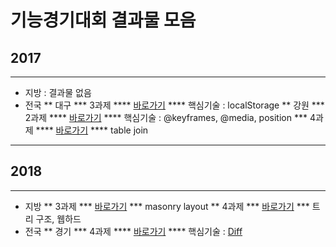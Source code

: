 # 기능경기대회 결과물 모음


## 2017
* * *
* 지방 : 결과물 없음
* 전국
** 대구
*** 3과제
**** [바로가기](https://github.com/JunilHwang/webskills/tree/master/2017/national/dg_3_20180221)
**** 핵심기술 : localStorage
** 강원
*** 2과제
**** [바로가기](https://github.com/JunilHwang/webskills/tree/master/2017/national/kw_2_20180104)
**** 핵심기술 : @keyframes, @media, position
*** 4과제
**** [바로가기](https://github.com/JunilHwang/webskills/tree/master/2017/national/kw_4_20170927)
**** table join
* * *


## 2018
* * *
* 지방
** 3과제
*** [바로가기](https://github.com/JunilHwang/webskills/tree/master/2018/comporee/client)
*** masonry layout
** 4과제
*** [바로가기](https://github.com/JunilHwang/webskills/tree/master/2018/comporee/server)
*** 트리 구조, 웹하드
* 전국
** 경기
*** 4과제
**** [바로가기](https://github.com/JunilHwang/webskills/tree/master/2017/national/kk_4_20180703)
**** 핵심기술 : [Diff](https://github.com/JunilHwang/webskills/tree/master/2017/national/kk_4_20180703/application/core/Diff.php)